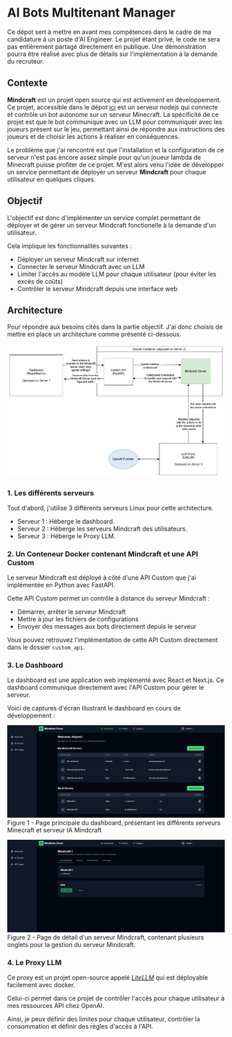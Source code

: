 # AI Bots Multitenant Manager

Ce dépot sert à mettre en avant mes compétences dans le cadre de ma candidature à un poste d'AI Engineer. Le projet étant privé, le code ne sera pas entièrement partagé directement en publique. Une démonstration pourra être réalisé avec plus de détails sur l'implémentation à la demande du recruteur.

## Contexte

**Mindcraft** est un projet open source qui est activement en développement. Ce projet, accessible dans le dépot [ici](https://github.com/kolbytn/mindcraft) est un serveur nodejs qui connecte et contrôle un bot autonome sur un serveur Minecraft. La spécificité de ce projet est que le bot communique avec un LLM pour communiquer avec les joueurs présent sur le jeu, permettant ainsi de répondre aux instructions des joueurs et de choisir les actions à réaliser en conséquences.

Le problème que j'ai rencontré est que l'installation et la configuration de ce serveur n'est pas encore assez simple pour qu'un joueur lambda de Minecraft puisse profiter de ce projet. M'est alors venu l'idée de développer un service permettant de déployer un serveur **Mindcraft** pour chaque utilisateur en quelques cliques.

## Objectif

L'objectif est donc d'implémenter un service complet permettant de déployer et de gérer un serveur Mindcraft fonctionelle à la demande d'un utilisateur.

Cela implique les fonctionnalités suivantes :
- Déployer un serveur Mindcraft sur internet
- Connecter le serveur Mindcraft avec un LLM
- Limiter l'accès au modèle LLM pour chaque utilisateur (pour éviter les excès de coûts)
- Contrôler le serveur Mindcraft depuis une interface web

## Architecture

Pour répondre aux besoins cités dans la partie objectif. J'ai donc choisis de mettre en place un architecture comme présenté ci-dessous.

<img src=".github/static/schema.drawio.png" width="700px"/>

### 1. Les différents serveurs

Tout d'abord, j'utilise 3 différents serveurs Linux pour cette architecture.
- Serveur 1 : Héberge le dashboard.
- Serveur 2 : Héberge les serveurs Mindcraft des utilisateurs.
- Serveur 3 : Héberge le Proxy LLM.

### 2. Un Conteneur Docker contenant Mindcraft et une API Custom

Le serveur Mindcraft est déployé à côté d'une API Custom que j'ai implémentée en Python avec FastAPI.

Cette API Custom permet un contrôle à distance du serveur Mindcraft :
- Démarrer, arrêter le serveur Mindcraft
- Mettre à jour les fichiers de configurations
- Envoyer des messages aux bots directement depuis le serveur

Vous pouvez retrouvez l'implémentation de cette API Custom directement dans le dossier `custom_api`.

### 3. Le Dashboard

Le dashboard est une application web implémenté avec React et Next.js. Ce dashboard communique directement avec l'API Custom pour gérer le serveur. 

Voici de captures d'écran illustrant le dashboard en cours de développement : 

<img src=".github/static/dashboard1.png" width="700px"/><br/>
Figure 1 - Page principale du dashboard, présentant les différents serveurs Minecraft et serveur IA Mindcraft

<img src=".github/static/dashboard2.png" width="700px"/><br/>
Figure 2 - Page de détail d'un serveur Mindcraft, contenant plusieurs onglets pour la gestion du serveur Mindcraft.

### 4. Le Proxy LLM

Ce proxy est un projet open-source appelé [*LiteLLM*](https://github.com/BerriAI/litellm) qui est déployable facilement avec docker.

Celui-ci permet dans ce projet de contrôler l'accès pour chaque utilisateur à mes ressources API chez OpenAI. 

Ainsi, je peux définir des limites pour chaque utilisateur, contrôler la consommation et définir des règles d'accès à l'API.
